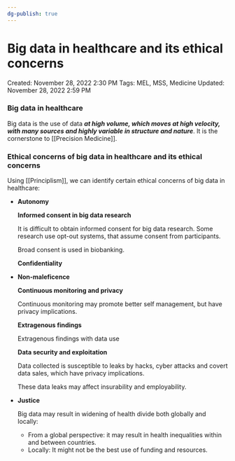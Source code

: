 ```yaml
---
dg-publish: true
---
```


# Big data in healthcare and its ethical concerns

Created: November 28, 2022 2:30 PM
Tags: MEL, MSS, Medicine
Updated: November 28, 2022 2:59 PM

### Big data in healthcare

Big data is the use of data ***********************************************************************************************************at high volume, which moves at high velocity, with many sources and highly variable in structure and nature***********************************************************************************************************. It is the cornerstone to [[Precision Medicine]].

### Ethical concerns of big data in healthcare and its ethical concerns

Using [[Principlism]], we can identify certain ethical concerns of big data in healthcare:

- ****************Autonomy****************
    
    ******************************Informed consent in big data research******************************
    
    It is difficult to obtain informed consent for big data research. Some research use opt-out systems, that assume consent from participants.
    
    Broad consent is used in biobanking.
    
    ******Confidentiality******
    
- ******************************Non-maleficence******************************
    
    **************Continuous monitoring and privacy**************
    
    Continuous monitoring may promote better self management, but have privacy implications.
    
    ****************************************Extragenous findings****************************************
    
    Extragenous findings with data use
    
    ************************************************************Data security and exploitation************************************************************
    
    Data collected is susceptible to leaks by hacks, cyber attacks and covert data sales, which have privacy implications.
    
    These data leaks may affect insurability and employability.
    
- **************Justice**************
    
    Big data may result in widening of health divide both globally and locally:
    
    - From a global perspective: it may result in health inequalities within and between countries.
    - Locally: It might not be the best use of funding and resources.
